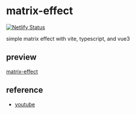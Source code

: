 # matrix-effect

[![Netlify Status](https://api.netlify.com/api/v1/badges/6a07fa22-f6bc-4fbc-87ac-c27ef882f9e6/deploy-status)](https://app.netlify.com/sites/matrix-effect-vue3/deploys)

simple matrix effect with vite, typescript, and vue3

## preview

[matrix-effect](https://matrix-effect-vue3.netlify.app)

## reference

- [youtube](https://www.youtube.com/watch?v=f5ZswIE_SgY)
